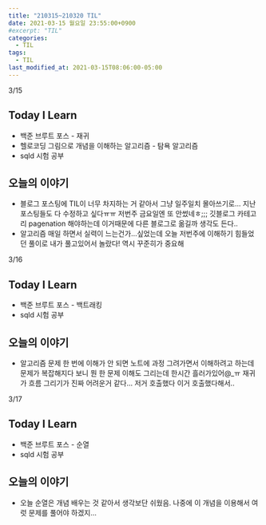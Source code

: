 ```yaml
---
title: "210315~210320 TIL"
date: 2021-03-15 월요일 23:55:00+0900
#excerpt: "TIL"
categories:
  - TIL
tags:
  - TIL
last_modified_at: 2021-03-15T08:06:00-05:00
---
```


3/15

## Today I Learn

- 백준 브루트 포스 - 재귀
- 헬로코딩 그림으로 개념을 이해하는 알고리즘 - 탐욕 알고리즘
- sqld 시험 공부

## 오늘의 이야기

- 블로그 포스팅에 TIL이 너무 차지하는 거 같아서 그냥 일주일치 몰아쓰기로... 지난 포스팅들도 다 수정하고 싶다ㅠㅠ 저번주 금요일엔 또 안썼네ㅎ;;; 깃블로그 카테고리 pagenation 해야하는데 이거때문에 다른 블로그로 옮길까 생각도 든다..
- 알고리즘 매일 하면서 실력이 느는건가...싶었는데 오늘 저번주에 이해하기 힘들었던 풀이로 내가 풀고있어서 놀랐다! 역시 꾸준히가 중요해


3/16
## Today I Learn

- 백준 브루트 포스 - 백트래킹
- sqld 시험 공부

## 오늘의 이야기

- 알고리즘 문제 한 번에 이해가 안 되면 노트에 과정 그려가면서 이해하려고 하는데 문제가 복잡해지다 보니 뭔 한 문제 이해도 그리는데 한시간 흘러가있어@_ㅠ 재귀가 흐름 그리기가 진짜 어려운거 같다... 저거 호출했다 이거 호출했다해서..

3/17
## Today I Learn

- 백준 브루트 포스 - 순열
- sqld 시험 공부

## 오늘의 이야기

- 오늘 순열은 개념 배우는 것 같아서 생각보단 쉬웠음. 나중에 이 개념을 이용해서 여럿 문제를 풀어야 하겠지...